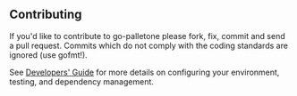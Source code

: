## Contributing

If you'd like to contribute to go-palletone please fork, fix, commit and
send a pull request. Commits which do not comply with the coding standards
are ignored (use gofmt!).

See [Developers' Guide](https://github.com/studyzy/go-palletone/wiki/Developers'-Guide)
for more details on configuring your environment, testing, and
dependency management.